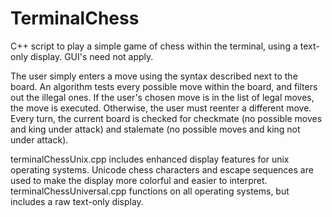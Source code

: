 # TerminalChess
C++ script to play a simple game of chess within the terminal, using a text-only display. GUI's need not apply.

The user simply enters a move using the syntax described next to the board. An algorithm tests every possible move
within the board, and filters out the illegal ones. If the user's chosen move is in the list of legal moves, the
move is executed. Otherwise, the user must reenter a different move. Every turn, the current board is checked for
checkmate (no possible moves and king under attack) and stalemate (no possible moves and king not under attack).

terminalChessUnix.cpp includes enhanced display features for unix operating systems. Unicode chess characters and
escape sequences are used to make the display more colorful and easier to interpret. terminalChessUniversal.cpp
functions on all operating systems, but includes a raw text-only display.
